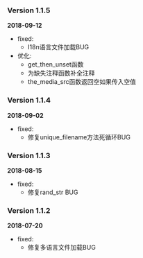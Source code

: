 ### Version 1.1.5
**2018-09-12**

* fixed:
    * I18n语言文件加载BUG
* 优化:
    * get_then_unset函数
    * 为缺失注释函数补全注释
    * the_media_src函数返回空如果传入空值

### Version 1.1.4
**2018-09-02**

* fixed:
    * 修复unique_filename方法死循环BUG

### Version 1.1.3
**2018-08-15**

* fixed:
    * 修复rand_str BUG
    
    
### Version 1.1.2
**2018-07-20**

* fixed:
    * 修复多语言文件加载BUG